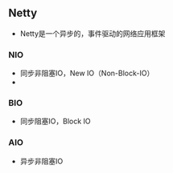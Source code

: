 ## Netty

- Netty是一个异步的，事件驱动的网络应用框架


### NIO
- 同步非阻塞IO，New IO（Non-Block-IO）
- 

### BIO
- 同步阻塞IO，Block IO


### AIO
- 异步非阻塞IO